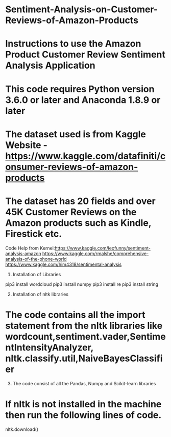 # Sentiment-Analysis-on-Customer-Reviews-of-Amazon-Products
# Instructions to use the Amazon Product Customer Review Sentiment Analysis Application
# This code requires Python version 3.6.0 or later and Anaconda 1.8.9 or later

# The dataset used is from Kaggle Website - https://www.kaggle.com/datafiniti/consumer-reviews-of-amazon-products
# The dataset has 20 fields and over 45K Customer Reviews on the Amazon products such as Kindle, Firestick etc.

Code Help from Kernel:https://www.kaggle.com/leofunny/sentiment-analysis-amazon
		      https://www.kaggle.com/rmalshe/comprehensive-analysis-of-the-phone-world
		      https://www.kaggle.com/him4318/sentimental-analysis

		      

1. Installation of Libraries

pip3 install wordcloud
pip3 install numpy 
pip3 install re
pip3 install string


2. Installation of nltk libraries

# The code contains all the import statement from the nltk libraries like wordcount,sentiment.vader,SentimentIntensityAnalyzer, nltk.classify.util,NaiveBayesClassifier

3. The code consist of all the Pandas, Numpy and Scikit-learn libraries

# If nltk is not installed in the machine then run the following lines of code.
nltk.download()
